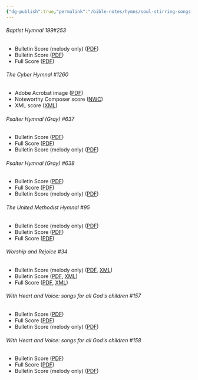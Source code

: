 ```yaml
---
{"dg-publish":true,"permalink":"/bible-notes/hymns/soul-stirring-songs-and-hymns/doxology/","title":"Doxology","created":"","updated":""}
---
```



<h6>Baptist Hymnal 199#253</h6>
<ul>
 <li>Bulletin Score (melody only) (<a href=""/media/fetch/137275"">PDF</a>)</li>
 <li>Bulletin Score (<a href=""/media/fetch/137277"">PDF</a>)</li>
 <li>Full Score (<a href=""/media/fetch/137280"">PDF</a>)</li>
</ul><h6>The Cyber Hymnal #1260</h6>
<ul>
 <li>Adobe Acrobat image (<a href=""/media/fetch/108813"">PDF</a>)</li>
 <li>Noteworthy Composer score (<a href=""/media/fetch/108812"">NWC</a>)</li>
 <li>XML score (<a href=""/media/fetch/129601"">XML</a>)</li>
</ul><h6>Psalter Hymnal (Gray) #637</h6>
<ul>
 <li>Bulletin Score (<a href=""/media/fetch/147908"">PDF</a>)</li>
 <li>Full Score (<a href=""/media/fetch/147910"">PDF</a>)</li>
 <li>Bulletin Score (melody only) (<a href=""/media/fetch/147912"">PDF</a>)</li>
</ul><h6>Psalter Hymnal (Gray) #638</h6>
<ul>
 <li>Bulletin Score (<a href=""/media/fetch/147914"">PDF</a>)</li>
 <li>Full Score (<a href=""/media/fetch/147916"">PDF</a>)</li>
 <li>Bulletin Score (melody only) (<a href=""/media/fetch/147918"">PDF</a>)</li>
</ul><h6>The United Methodist Hymnal #95</h6>
<ul>
 <li>Bulletin Score (melody only) (<a href=""/media/fetch/136688"">PDF</a>)</li>
 <li>Bulletin Score (<a href=""/media/fetch/136690"">PDF</a>)</li>
 <li>Full Score (<a href=""/media/fetch/136693"">PDF</a>)</li>
</ul><h6>Worship and Rejoice #34</h6>
<ul>
 <li>Bulletin Score (melody only) (<a href=""/media/fetch/100735"">PDF</a>, <a href=""/media/fetch/100734"">XML</a>)</li>
 <li>Bulletin Score (<a href=""/media/fetch/100739"">PDF</a>, <a href=""/media/fetch/100738"">XML</a>)</li>
 <li>Full Score (<a href=""/media/fetch/100743"">PDF</a>, <a href=""/media/fetch/100742"">XML</a>)</li>
</ul><h6>With Heart and Voice: songs for all God's children #157</h6>
<ul>
 <li>Bulletin Score (<a href=""/media/fetch/225720"">PDF</a>)</li>
 <li>Full Score (<a href=""/media/fetch/225721"">PDF</a>)</li>
 <li>Bulletin Score (melody only) (<a href=""/media/fetch/225722"">PDF</a>)</li>
</ul><h6>With Heart and Voice: songs for all God's children #158</h6>
<ul>
 <li>Bulletin Score (<a href=""/media/fetch/225724"">PDF</a>)</li>
 <li>Full Score (<a href=""/media/fetch/225725"">PDF</a>)</li>
 <li>Bulletin Score (melody only) (<a href=""/media/fetch/225726"">PDF</a>)</li>
</ul>